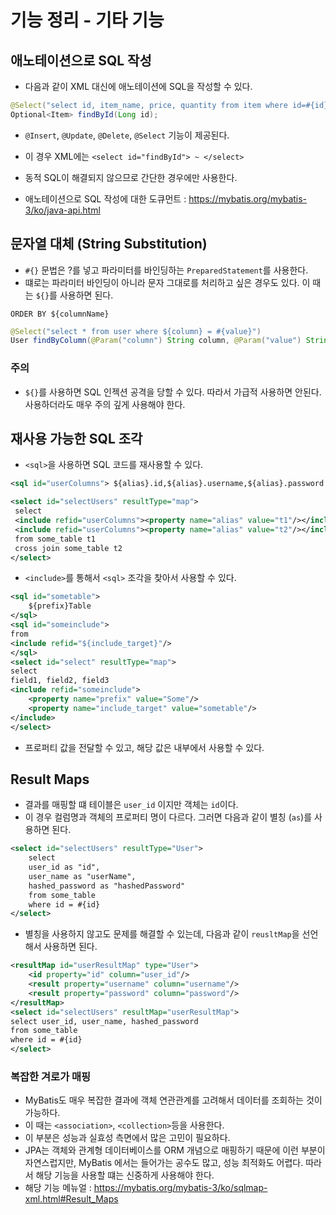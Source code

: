 # 기능 정리 - 기타 기능
## 애노테이션으로 SQL 작성
- 다음과 같이 XML 대신에 애노테이션에 SQL을 작성할 수 있다.
```java
@Select("select id, item_name, price, quantity from item where id=#{id}")
Optional<Item> findById(Long id);
```
- `@Insert`, `@Update`, `@Delete`, `@Select` 기능이 제공된다.
- 이 경우 XML에는 `<select id="findById"> ~ </select>`
- 동적 SQL이 해결되지 않으므로 간단한 경우에만 사용한다.

- 애노테이션으로 SQL 작성에 대한 도큐먼트 : https://mybatis.org/mybatis-3/ko/java-api.html

## 문자열 대체 (String Substitution)
- `#{}` 문법은 ?를 넣고 파라미터를 바인딩하는 `PreparedStatement`를 사용한다.
- 떄로는 파라미터 바인딩이 아니라 문자 그대로를 처리하고 싶은 경우도 있다. 이 때는 `${}`를 사용하면 된다.
```
ORDER BY ${columnName}
```
```java
@Select("select * from user where ${column} = #{value}")
User findByColumn(@Param("column") String column, @Param("value") String value);
```
### 주의
- `${}`를 사용하면 SQL 인젝션 공격을 당할 수 있다. 따라서 가급적 사용하면 안된다. 사용하더라도
매우 주의 깊게 사용해야 한다.


## 재사용 가능한 SQL 조각
- `<sql>`을 사용하면 SQL 코드를 재사용할 수 있다.
```xml
<sql id="userColumns"> ${alias}.id,${alias}.username,${alias}.password </sql>
```
```xml
<select id="selectUsers" resultType="map">
 select
 <include refid="userColumns"><property name="alias" value="t1"/></include>,
 <include refid="userColumns"><property name="alias" value="t2"/></include>
 from some_table t1
 cross join some_table t2
</select>
```
- `<include>`를 통해서 `<sql>` 조각을 찾아서 사용할 수 있다.

```xml
<sql id="sometable">
    ${prefix}Table
</sql>
<sql id="someinclude">
from
<include refid="${include_target}"/>
</sql>
<select id="select" resultType="map">
select
field1, field2, field3
<include refid="someinclude">
    <property name="prefix" value="Some"/>
    <property name="include_target" value="sometable"/>
</include>
</select>
```
- 프로퍼티 값을 전달할 수 있고, 해당 값은 내부에서 사용할 수 있다.

## Result Maps
- 결과를 매핑할 떄 테이블은 `user_id` 이지만 객체는 `id`이다.
- 이 경우 컬럼명과 객체의 프로퍼티 명이 다르다. 그러면 다음과 같이 별칭 (`as`)를 사용하면 된다.
```xml
<select id="selectUsers" resultType="User">
    select
    user_id as "id",
    user_name as "userName",
    hashed_password as "hashedPassword"
    from some_table
    where id = #{id}
</select>
```
- 별칭을 사용하지 않고도 문제를 해결할 수 있는데, 다음과 같이 `reusltMap`을 선언해서 사용하면 된다.
```xml
<resultMap id="userResultMap" type="User">
    <id property="id" column="user_id"/>
    <result property="username" column="username"/>
    <result property="password" column="password"/>
</resultMap>
<select id="selectUsers" resultMap="userResultMap">
select user_id, user_name, hashed_password
from some_table
where id = #{id}
</select>
```
### 복잡한 겨로가 매핑
- MyBatis도 매우 복잡한 결과에 객체 연관관계를 고려해서 데이터를 조회하는 것이 가능하다.
- 이 때는 `<association>`, `<collection>`등을 사용한다.
- 이 부분은 성능과 실효성 측면에서 많은 고민이 필요하다.
- JPA는 객체와 관계형 데이터베이스를 ORM 개념으로 매핑하기 때문에 이런 부분이 자연스럽지만, MyBatis
에서는 들어가는 공수도 많고, 성능 최적화도 어렵다. 따라서 해당 기능을 사용할 떄는 신중하게 사용해야 한다.
- 해당 기능 메뉴얼 : https://mybatis.org/mybatis-3/ko/sqlmap-xml.html#Result_Maps